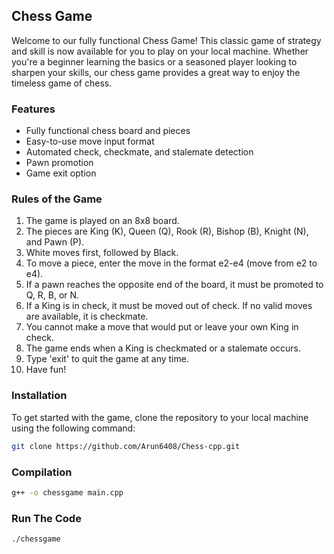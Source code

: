 ## Chess Game

Welcome to our fully functional Chess Game! This classic game of strategy and skill is now available for you to play on your local machine. Whether you're a beginner learning the basics or a seasoned player looking to sharpen your skills, our chess game provides a great way to enjoy the timeless game of chess.

### Features
- Fully functional chess board and pieces
- Easy-to-use move input format
- Automated check, checkmate, and stalemate detection
- Pawn promotion
- Game exit option

### Rules of the Game
1. The game is played on an 8x8 board.
2. The pieces are King (K), Queen (Q), Rook (R), Bishop (B), Knight (N), and Pawn (P).
3. White moves first, followed by Black.
4. To move a piece, enter the move in the format e2-e4 (move from e2 to e4).
5. If a pawn reaches the opposite end of the board, it must be promoted to Q, R, B, or N.
6. If a King is in check, it must be moved out of check. If no valid moves are available, it is checkmate.
7. You cannot make a move that would put or leave your own King in check.
8. The game ends when a King is checkmated or a stalemate occurs.
9. Type 'exit' to quit the game at any time.
10. Have fun!

### Installation
To get started with the game, clone the repository to your local machine using the following command:

```bash
git clone https://github.com/Arun6408/Chess-cpp.git
```
### Compilation
```sh
g++ -o chessgame main.cpp
```

### Run The Code
```sh
./chessgame
```
